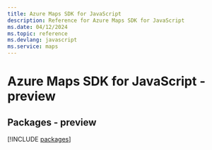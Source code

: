 ```yaml
---
title: Azure Maps SDK for JavaScript
description: Reference for Azure Maps SDK for JavaScript
ms.date: 04/12/2024
ms.topic: reference
ms.devlang: javascript
ms.service: maps
---
```

# Azure Maps SDK for JavaScript - preview
## Packages - preview
[!INCLUDE [packages](maps-index.md)]